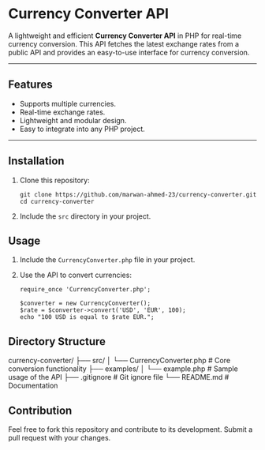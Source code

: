 # Currency Converter API

A lightweight and efficient **Currency Converter API** in PHP for real-time currency conversion. This API fetches the latest exchange rates from a public API and provides an easy-to-use interface for currency conversion.

---

## Features
- Supports multiple currencies.
- Real-time exchange rates.
- Lightweight and modular design.
- Easy to integrate into any PHP project.

---

## Installation

1. Clone this repository:

    ```
    git clone https://github.com/marwan-ahmed-23/currency-converter.git
    cd currency-converter
    ```

2. Include the `src` directory in your project.

## Usage

1. Include the `CurrencyConverter.php` file in your project.

2. Use the API to convert currencies:

    ```
    require_once 'CurrencyConverter.php';

    $converter = new CurrencyConverter();
    $rate = $converter->convert('USD', 'EUR', 100);
    echo "100 USD is equal to $rate EUR.";
    ```

## Directory Structure

currency-converter/
├── src/
│   └── CurrencyConverter.php   # Core conversion functionality
├── examples/
│   └── example.php             # Sample usage of the API
├── .gitignore                  # Git ignore file
└── README.md                   # Documentation

## Contribution

Feel free to fork this repository and contribute to its development. Submit a pull request with your changes.


